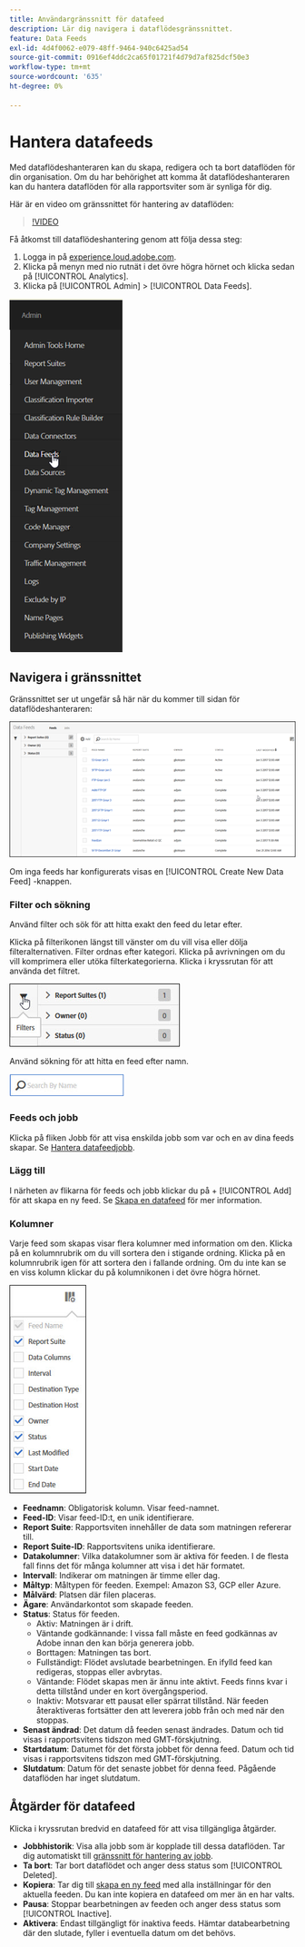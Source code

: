 ```yaml
---
title: Användargränssnitt för datafeed
description: Lär dig navigera i dataflödesgränssnittet.
feature: Data Feeds
exl-id: 4d4f0062-e079-48ff-9464-940c6425ad54
source-git-commit: 0916ef4ddc2ca65f01721f4d79d7af825dcf50e3
workflow-type: tm+mt
source-wordcount: '635'
ht-degree: 0%

---
```


# Hantera datafeeds

Med dataflödeshanteraren kan du skapa, redigera och ta bort dataflöden för din organisation. Om du har behörighet att komma åt dataflödeshanteraren kan du hantera dataflöden för alla rapportsviter som är synliga för dig.

Här är en video om gränssnittet för hantering av dataflöden:

>[!VIDEO](https://video.tv.adobe.com/v/25452/?quality=12)

Få åtkomst till dataflödeshantering genom att följa dessa steg:

1. Logga in på [experience.loud.adobe.com](https://experiencecloud.adobe.com).
2. Klicka på menyn med nio rutnät i det övre högra hörnet och klicka sedan på [!UICONTROL Analytics].
3. Klicka på [!UICONTROL Admin] > [!UICONTROL Data Feeds].

![Meny för datafeed](assets/AdminMenu.png)

## Navigera i gränssnittet

Gränssnittet ser ut ungefär så här när du kommer till sidan för dataflödeshanteraren:

![Dataflöden](assets/feeds.png)

Om inga feeds har konfigurerats visas en [!UICONTROL Create New Data Feed] -knappen.

### Filter och sökning

Använd filter och sök för att hitta exakt den feed du letar efter.

Klicka på filterikonen längst till vänster om du vill visa eller dölja filteralternativen. Filter ordnas efter kategori. Klicka på avrivningen om du vill komprimera eller utöka filterkategorierna. Klicka i kryssrutan för att använda det filtret.

![Filter](assets/filters.jpg)

Använd sökning för att hitta en feed efter namn.

![Sök](assets/search.jpg)

### Feeds och jobb

Klicka på fliken Jobb för att visa enskilda jobb som var och en av dina feeds skapar. Se [Hantera datafeedjobb](df-manage-jobs.md).

### Lägg till

I närheten av flikarna för feeds och jobb klickar du på + [!UICONTROL Add] för att skapa en ny feed. Se [Skapa en datafeed](create-feed.md) för mer information.

### Kolumner

Varje feed som skapas visar flera kolumner med information om den. Klicka på en kolumnrubrik om du vill sortera den i stigande ordning. Klicka på en kolumnrubrik igen för att sortera den i fallande ordning. Om du inte kan se en viss kolumn klickar du på kolumnikonen i det övre högra hörnet.

![Kolumnikon](assets/cols.jpg)

* **Feednamn**: Obligatorisk kolumn. Visar feed-namnet.
* **Feed-ID**: Visar feed-ID:t, en unik identifierare.
* **Report Suite**: Rapportsviten innehåller de data som matningen refererar till.
* **Report Suite-ID**: Rapportsvitens unika identifierare.
* **Datakolumner**: Vilka datakolumner som är aktiva för feeden. I de flesta fall finns det för många kolumner att visa i det här formatet.
* **Intervall**: Indikerar om matningen är timme eller dag.
* **Måltyp**: Måltypen för feeden. Exempel: Amazon S3, GCP eller Azure.
* **Målvärd**: Platsen där filen placeras.
* **Ägare**: Användarkontot som skapade feeden.
* **Status**: Status för feeden.
   * Aktiv: Matningen är i drift.
   * Väntande godkännande: I vissa fall måste en feed godkännas av Adobe innan den kan börja generera jobb.
   * Borttagen: Matningen tas bort.
   * Fullständigt: Flödet avslutade bearbetningen. En ifylld feed kan redigeras, stoppas eller avbrytas.
   * Väntande: Flödet skapas men är ännu inte aktivt. Feeds finns kvar i detta tillstånd under en kort övergångsperiod.
   * Inaktiv: Motsvarar ett pausat eller spärrat tillstånd. När feeden återaktiveras fortsätter den att leverera jobb från och med när den stoppas.
* **Senast ändrad**: Det datum då feeden senast ändrades. Datum och tid visas i rapportsvitens tidszon med GMT-förskjutning.
* **Startdatum**: Datumet för det första jobbet för denna feed. Datum och tid visas i rapportsvitens tidszon med GMT-förskjutning.
* **Slutdatum**: Datum för det senaste jobbet för denna feed. Pågående dataflöden har inget slutdatum.

## Åtgärder för datafeed

Klicka i kryssrutan bredvid en datafeed för att visa tillgängliga åtgärder.

* **Jobbhistorik**: Visa alla jobb som är kopplade till dessa dataflöden. Tar dig automatiskt till [gränssnitt för hantering av jobb](df-manage-jobs.md).
* **Ta bort**: Tar bort dataflödet och anger dess status som [!UICONTROL Deleted].
* **Kopiera**: Tar dig till [skapa en ny feed](create-feed.md) med alla inställningar för den aktuella feeden. Du kan inte kopiera en datafeed om mer än en har valts.
* **Pausa**: Stoppar bearbetningen av feeden och anger dess status som [!UICONTROL Inactive].
* **Aktivera**: Endast tillgängligt för inaktiva feeds. Hämtar databearbetning där den slutade, fyller i eventuella datum om det behövs.